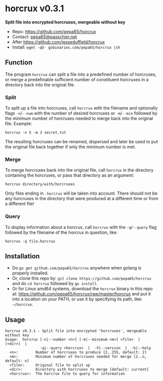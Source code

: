 # horcrux v0.3.1
**Split file into encrypted horcruxes, mergeable without key**

* Repo: https://github.com/pepa65/horcrux
* Contact: pepa65@passchier.net
* After https://github.com/jesseduffield/horcrux
* Install: `wget -qO- gobinaries.com/pepa65/horcrux |sh`

## Function
The program `horcrux` can split a file into a predefined number of horcruxes,
or merge a predefinable sufficient number of constituent horcruxes in a
directory back into the original file.

### Split
To split up a file into horcruxes, call `horcrux` with the filename and
optionally flags `-n`/`--num` with the number of desired horcruxes or
`-m`/`--min` followed by the minimum number of horcruxes needed to merge back
into the original file. Example:

`horcrux -n 5 -m 3 secret.txt`

The resulting horcruxes can be renamed, dispersed and later be used to put the
original file back together if only the minimum number is met.

### Merge
To merge horcruxes back into the original file, call `horcrux` in the
directory containing the horcruxes, or pass that directory as an argument:

`horcrux directory/with/horcruxes`

Only files ending in `.horcrux` will be taken into account. There should not be
any horcruxes in the directory that were produced at a different time or from a
different file!

### Query
To display information about a horcrux, call `horcrux` with the `-q`/`--query`
flag followed by the filename of the horcrux in question, like:

`horcrux -q file.horcrux`

## Installation
- Do `go get github.com/pepa65/horcrux` anywhere when golang is properly
installed.
- Or, clone this repo by: `git clone https://github.com/pepa65/horcrux`
and do `cd horcrux` followed by `go install`.
- Or for Linux amd64 systems, download the `horcrux` binary in this repo at:
https://github.com/pepa65/horcrux/raw/master/horcrux and put it into a location
on your PATH, or use it by specifying its path, like: `~/horcrux`.

## Usage
```
horcrux v0.3.1 - Split file into encrypted 'horcruxes', mergeable without key
Usage:  horcrux [-n|--number <n>] [-m|--minimum <m>] <file>  |  [<dir>]  |
                -q|--query <horcrux>  |  -V|--version  |  -h|--help
  <n>:        Number of horcruxes to produce [2..255, default: 2]
  <m>:        Minimum number of horcruxes needed for merge [2..n, default: n]
  <file>:     Original file to split up
  <dir>:      Directory with horcruxes to merge [default: current]
  <horcrux>:  The horcrux file to query for information
```
